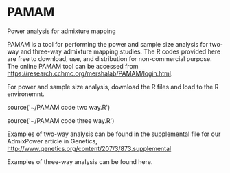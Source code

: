 # PAMAM
Power analysis for admixture mapping

PAMAM is a tool for performing the power and sample size analysis for two-way and three-way admixture mapping studies.
The R codes provided here are free to download, use, and distribution for non-commercial purpose. The online PAMAM tool can be accessed from https://research.cchmc.org/mershalab/PAMAM/login.html.

For power and sample size analysis, download the R files and load to the R environemnt.

source('~/PAMAM code two way.R')

source('~/PAMAM code three way.R')

Examples of two-way analysis can be found in the supplemental file for our AdmixPower article in Genetics, http://www.genetics.org/content/207/3/873.supplemental 

Examples of three-way analysis can be found here.


